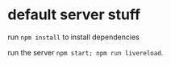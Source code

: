 # default server stuff

run `npm install` to install dependencies

run the server `npm start; npm run livereload`.
